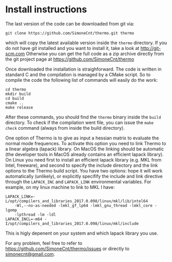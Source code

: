 
Install instructions
====================

The last version of the code can be downloaded from git via:

    git clone https://github.com/SimoneCnt/thermo.git thermo

which will copy the latest available version inside the `thermo` directory.  If
you do not have git installed and you want to install it, take a look at
<http://git-scm.com> Otherwise you can get the full code as a zip archive
directly from the git project page at <https://github.com/SimoneCnt/thermo>

Once downloaded the installation is straighforward. The code is written in 
standard C and the compilation is managed by a CMake script. So to compile 
the code the following list of commands will easily do the work:

    cd thermo
    mkdir build
    cd build
    cmake ..
    make release

After these commands, you should find the `thermo` binary inside the `build`
directory. To check if the compilation went file, you can issue the `make
check` command (always from inside the build directory). 

One option of Thermo is to give as input a hessian matrix to evaluate the normal
mode frequences. To activate this option you need to link Thermo to a linear
algebra (lapack) library. On MacOS the linking should be automatic (the
developer tools in MacOS already contains an efficient lapack library).  On
Linux you need first to install an efficient lapack library (e.g. MKL from
Intel, freeware), and second to specify the include directory and the link
options to the Thermo build script. You have two options: hope it will work
automatically (unlikely), or explicitly specifify the include and link
directive through the `LAPACK_INC` and `LAPACK_LINK` environmental variables.
For example, on my linux machine to link to MKL I have:

    LAPACK_LINK=-L/opt/compilers_and_libraries_2017.0.098/linux/mkl/lib/intel64 
        -Wl,--no-as-needed -lmkl_gf_lp64 -lmkl_gnu_thread -lmkl_core -lgomp 
        -lpthread -lm -ldl
    LAPACK_INCL=-m64 -I/opt/compilers_and_libraries_2017.0.098/linux/mkl/include

This is higly depenent on your system and which lapack library you use.

For any problem, feel free to refer to <https://github.com/SimoneCnt/thermo/issues> 
or directly to <simonecnt@gmail.com>.

